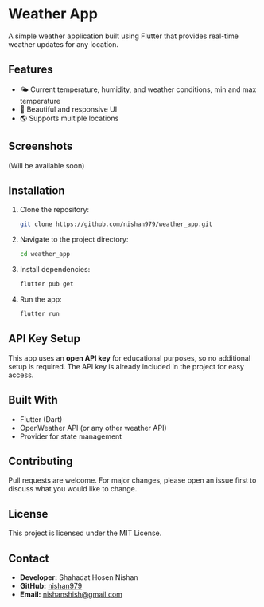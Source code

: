 # Weather App

A simple weather application built using Flutter that provides real-time weather updates for any location.

## Features

- 🌤 Current temperature, humidity, and weather conditions, min and max temperature
- 🎨 Beautiful and responsive UI
- 🌎 Supports multiple locations

## Screenshots

(Will be available soon)

## Installation

1. Clone the repository:
   ```sh
   git clone https://github.com/nishan979/weather_app.git
   ```
2. Navigate to the project directory:
   ```sh
   cd weather_app
   ```
3. Install dependencies:
   ```sh
   flutter pub get
   ```
4. Run the app:
   ```sh
   flutter run
   ```

## API Key Setup

This app uses an **open API key** for educational purposes, so no additional setup is required. The API key is already included in the project for easy access.

## Built With

- Flutter (Dart)
- OpenWeather API (or any other weather API)
- Provider for state management

## Contributing

Pull requests are welcome. For major changes, please open an issue first to discuss what you would like to change.

## License

This project is licensed under the MIT License.

## Contact

- **Developer:** Shahadat Hosen Nishan
- **GitHub:** [nishan979](https://github.com/nishan979)
- **Email:** [nishanshish@gmail.com](mailto\:nishanshish@gmail.com)



